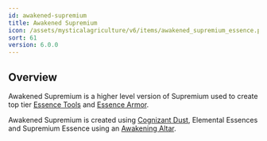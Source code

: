 ```yaml
---
id: awakened-supremium
title: Awakened Supremium
icon: /assets/mysticalagriculture/v6/items/awakened_supremium_essence.png
sort: 61
version: 6.0.0
---
```


## Overview

Awakened Supremium is a higher level version of Supremium used to create top tier [Essence Tools](essence-tools.md) and [Essence Armor](essence-armor.md).

Awakened Supremium is created using [Cognizant Dust](cognizant-dust.md), Elemental Essences and Supremium Essence using an [Awakening Altar](../blocks/awakening-altar.md).
